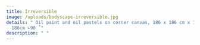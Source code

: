 ```yaml
---
title: Irreversible
image: /uploads/bodyscape-irreversible.jpg
details: " Oil paint and oil pastels on corner canvas, 186 x 186 cm x 186 x
  186cm ∟90 ̊ "
description: " "
---
```

